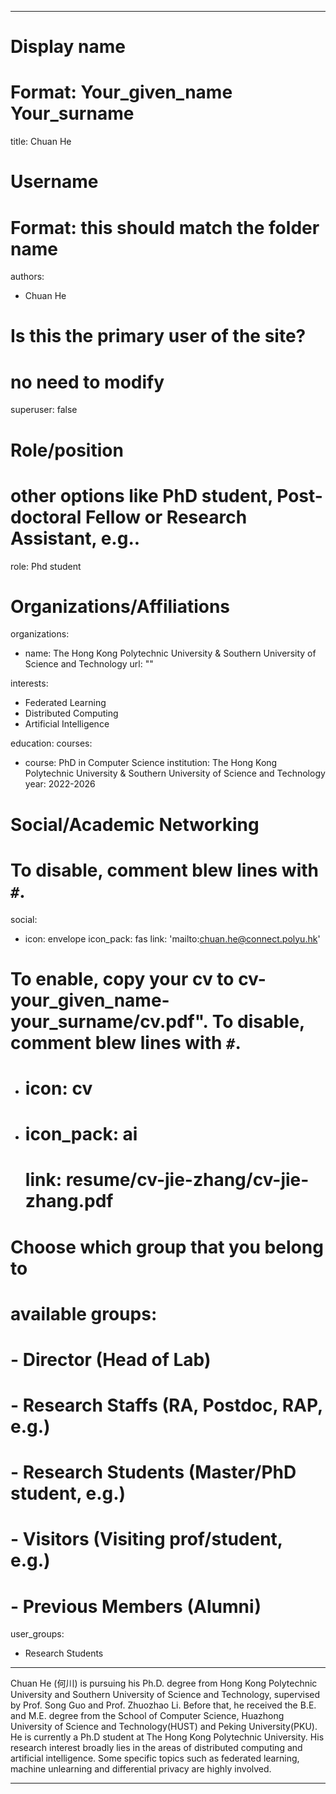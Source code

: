 
---
# Display name
# Format: Your_given_name Your_surname 
title: Chuan He

# Username
# Format: this should match the folder name
authors:
- Chuan He

# Is this the primary user of the site?
# no need to modify 
superuser: false

# Role/position
# other options like PhD student, Post-doctoral Fellow or Research Assistant, e.g..
role: Phd student

# Organizations/Affiliations
organizations:
- name: The Hong Kong Polytechnic University & Southern University of Science and Technology
  url: ""

interests:
- Federated Learning
- Distributed Computing
- Artificial Intelligence

education:
  courses:
  - course: PhD in Computer Science
    institution: The Hong Kong Polytechnic University & Southern University of Science and Technology
    year: 2022-2026

# Social/Academic Networking
# To disable, comment blew lines with `#`.
social:
- icon: envelope
  icon_pack: fas
  link: 'mailto:chuan.he@connect.polyu.hk'

# To enable, copy your cv to cv-your_given_name-your_surname/cv.pdf". To disable, comment blew lines with `#`.
- # icon: cv
  
- # icon_pack: ai
  # link: resume/cv-jie-zhang/cv-jie-zhang.pdf

# Choose which group that you belong to
#  available groups:
#  - Director (Head of Lab)
#  - Research Staffs (RA, Postdoc, RAP, e.g.)
#  - Research Students (Master/PhD student, e.g.)
#  - Visitors (Visiting prof/student, e.g.)
#  - Previous Members (Alumni)
user_groups:
- Research Students
---

Chuan He (何川) is pursuing his Ph.D. degree from Hong Kong Polytechnic University and Southern University of Science and Technology, supervised by Prof. Song Guo and Prof. Zhuozhao Li. Before that, he received the B.E. and M.E. degree from the School of Computer Science, Huazhong University of Science and Technology(HUST) and Peking University(PKU). He is currently a Ph.D student at The Hong Kong Polytechnic University.
His research interest broadly lies in the areas of distributed computing and artificial intelligence. Some specific topics such as federated learning, machine unlearning and differential privacy are highly involved.



---
